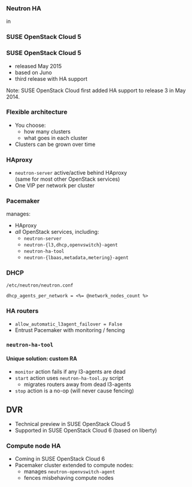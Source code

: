 ### Neutron HA
in
### SUSE OpenStack Cloud 5



### SUSE OpenStack Cloud 5

-   released May 2015
-   based on Juno
-   third release with HA support

Note: SUSE OpenStack Cloud first added HA support to release 3 in May
2014.


### Flexible architecture

-   You choose:
    - how many clusters
    - what goes in each cluster
-   Clusters can be grown over time


### HAproxy

-   `neutron-server` active/active behind HAproxy<br/>
    (same for most other OpenStack services)
-   One VIP per network per cluster


### Pacemaker

manages:
-   HAproxy
-   *all* OpenStack services, including:
    -   `neutron-server`
    -   `neutron-{l3,dhcp,openvswitch}-agent`
    -   `neutron-ha-tool`
    -   `neutron-{lbaas,metadata,metering}-agent`


### DHCP

`/etc/neutron/neutron.conf`

    dhcp_agents_per_network = <%= @network_nodes_count %>


### HA routers

-   `allow_automatic_l3agent_failover = False`
-   Entrust Pacemaker with monitoring / fencing


### `neutron-ha-tool`
#### Unique solution: custom RA

-   `monitor` action fails if any l3-agents are dead
-   `start` action uses `neutron-ha-tool.py` script
    -   migrates routers away from dead l3-agents
-   `stop` action is a no-op (will never cause fencing)


## DVR

-   Technical preview in SUSE OpenStack Cloud 5
-   Supported in SUSE OpenStack Cloud 6 (based on liberty)


### Compute node HA

-   Coming in SUSE OpenStack Cloud 6
-   Pacemaker cluster extended to compute nodes:
    -   manages `neutron-openvswitch-agent`
    -   fences misbehaving compute nodes
